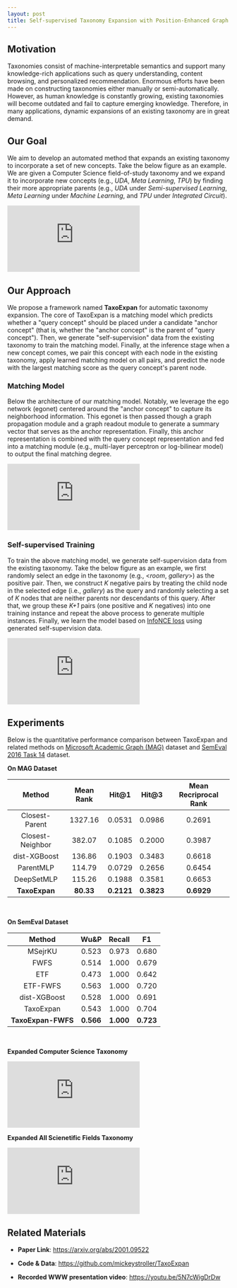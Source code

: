 ```yaml
---
layout: post
title: Self-supervised Taxonomy Expansion with Position-Enhanced Graph Neural Network
---
```


## Motivation

Taxonomies consist of machine-interpretable semantics and support many knowledge-rich applications such as query understanding, content browsing, and personalized recommendation. 
Enormous efforts have been made on constructing taxonomies either manually or semi-automatically. 
However, as human knowledge is constantly growing, existing taxonomies will become outdated and fail to capture emerging knowledge. Therefore, in many applications, dynamic expansions of an existing taxonomy are in great demand. 

## Our Goal

We aim to develop an automated method that expands an existing taxonomy to incorporate a set of new concepts. Take the below figure as an example. We are given a Computer Science field-of-study taxonomy and we expand it to incorporate new concepts (e.g., _UDA_, _Meta Learning_, _TPU_) by finding their more appropriate parents (e.g., _UDA_ under _Semi-supervised Learning_, _Meta Learning_ under _Machine Learning_, and _TPU_ under _Integrated Circuit_). 

![TaxoExpan-Task](https://github.com/mickeystroller/mickeystroller.github.io/blob/master/images/TaxoExpan-task.pdf?raw=True)


## Our Approach

We propose a framework named __TaxoExpan__ for automatic taxonomy expansion. The core of TaxoExpan is a matching model which predicts whether a "query concept" should be placed under a candidate "anchor concept" (that is, whether the "anchor concept" is the parent of "query concept"). Then, we generate "self-supervision" data from the existing taxonomy to train the matching model. Finally, at the inference stage when a new concept comes, we pair this concept with each node in the existing taxonomy, apply learned matching model on all pairs, and predict the node with the largest matching score as the query concept's parent node. 


### Matching Model

Below the architecture of our matching model. Notably, we leverage the ego network (egonet) centered around the "anchor concept" to capture its neighborhood information. This egonet is then passed though a graph propagation module and a graph readout module to generate a summary vector that serves as the anchor representation. Finally, this anchor representation is combined with the query concept representation and fed into a matching module (e.g., multi-layer perceptron or log-bilinear model) to output the final matching degree. 

![TaxoExpan-matchmodel](https://github.com/mickeystroller/mickeystroller.github.io/blob/master/images/TaxoExpan-matchmodel.pdf?raw=True)

### Self-supervised Training

To train the above matching model, we generate self-supervision data from the existing taxonomy. Take the below figure as an example, we first randomly select an edge in the taxonomy (e.g., <_room_, _gallery_>) as the positive pair. Then, we construct _K_ negative pairs by treating the child node in the selected edge (i.e., _gallery_) as the query and randomly selecting a set of _K_ nodes that are neither parents nor descendants of this query. After that, we group these _K+1_ pairs (one positive and _K_ negatives) into one training instance and repeat the above process to generate multiple instances. Finally, we learn the model based on <a href="https://arxiv.org/pdf/1807.03748.pdf" target="_blank">InfoNCE loss</a> using generated self-supervision data. 

![TaxoExpan-supervision](https://github.com/mickeystroller/mickeystroller.github.io/blob/master/images/TaxoExpan-supervision.pdf?raw=True)

## Experiments

Below is the quantitative performance comparison between TaxoExpan and related methods on <a href="https://www.microsoft.com/en-us/research/project/microsoft-academic-graph-mag-analytics/" target="_blank">Microsoft Academic Graph (MAG)</a> dataset and <a href="http://alt.qcri.org/semeval2016/task14/" target="_blank">SemEval 2016 Task 14</a> dataset. 

**On MAG Dataset**

| **Method** | **Mean Rank** | **Hit@1** | **Hit@3** | **Mean Recriprocal Rank** |
|   :---:    |  :---:        |   :---:   | :---:     |    :---:                  |
| Closest-Parent | 1327.16 | 0.0531 | 0.0986 | 0.2691 |
| Closest-Neighbor | 382.07 | 0.1085 | 0.2000 | 0.3987 |
| dist-XGBoost | 136.86 | 0.1903 | 0.3483 | 0.6618 |
| ParentMLP | 114.79 | 0.0729 | 0.2656 | 0.6454 |
| DeepSetMLP | 115.26 | 0.1988 | 0.3581 | 0.6653 |
| **TaxoExpan** | **80.33** | **0.2121** | **0.3823** | **0.6929** |

<br>

**On SemEval Dataset**

| **Method** | **Wu&P** | **Recall** | **F1** |
|   :---:    |  :---:        |   :---:   | :---:     |
| MSejrKU | 0.523 | 0.973 | 0.680 |
| FWFS | 0.514 | 1.000 | 0.679 |
| ETF | 0.473 | 1.000 | 0.642 |
| ETF-FWFS | 0.563 | 1.000 | 0.720 |
| dist-XGBoost | 0.528 | 1.000 | 0.691 | 
| TaxoExpan | 0.543 | 1.000 | 0.704 |
| **TaxoExpan-FWFS** | **0.566** | **1.000** | **0.723** |

<br>

**Expanded Computer Science Taxonomy**

![TaxoExpan-MAG-CS](https://github.com/mickeystroller/mickeystroller.github.io/blob/master/images/TaxoExpan-MAG-CS.pdf?raw=True)


**Expanded All Scienetific Fields Taxonomy**

![TaxoExpan-MAG-Full](https://github.com/mickeystroller/mickeystroller.github.io/blob/master/images/TaxoExpan-MAG-Full.pdf?raw=True)


## Related Materials

- **Paper Link**: <a href="https://arxiv.org/abs/2001.09522" target="_blank">https://arxiv.org/abs/2001.09522</a>

- **Code & Data**: <a href="https://github.com/mickeystroller/TaxoExpan" target="_blank">https://github.com/mickeystroller/TaxoExpan</a>

- **Recorded WWW presentation video**: <a href="https://youtu.be/5N7cWigDrDw" target="_blank">https://youtu.be/5N7cWigDrDw</a>

